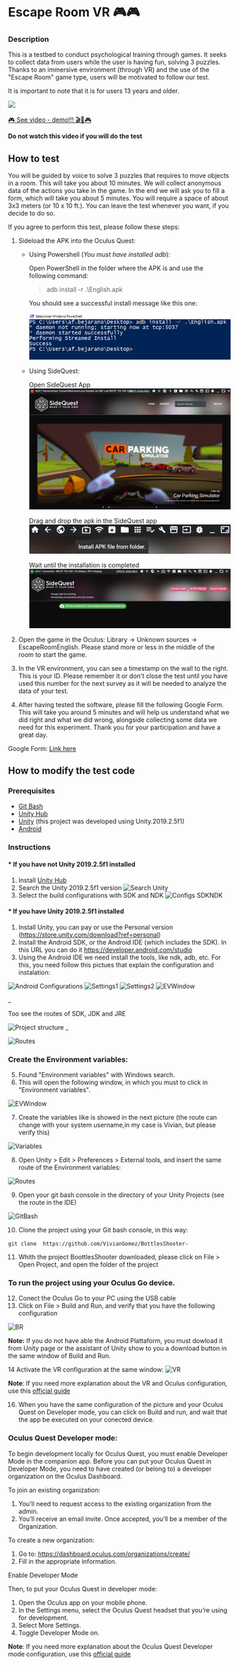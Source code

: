 # Escape Room VR 🎮🎮

### Description

This is a testbed to conduct psychological training through games. It seeks to collect data from users while the user is having fun, solving 3 puzzles. Thanks to an immersive environment (through VR) and the use of the "Escape Room" game type, users will be motivated to follow our test.

It is important to note that it is for users 13 years and older.


![](https://raw.githubusercontent.com/VivianGomez/BottlesShooter-/master/Tutorial/demo.png)


[🎮 See video - demo!!! 🎬🎥🎮](https://youtu.be/mbAbzxoia-Y)

**Do not watch this video if you will do the test**


## How to test

You will be guided by voice to solve 3 puzzles that requires to move objects in a room. This will take you about 10 minutes. We will collect anonymous data of the actions you take in the game. In the end we will ask you to fill a form, which will take you about 5 minutes. You will require a space of about 3x3 meters (or 10 x 10 ft.). You can leave the test whenever you want, if you decide to do so.

If you agree to perform this test, please follow these steps:

1. Sideload the APK into the Oculus Quest:
   * Using Powershell (_You must have installed adb_):
   
      Open PowerShell in the folder where the APK is and use the following command:
      
      > adb install -r .\English.apk
      
      You should see a successful install message like this one:
      
      ![](/Docs/ps.png)
   * Using SideQuest:
      
      Open SideQuest App
      ![](/Docs/sidequest1.png)
      
      Drag and drop the apk in the SideQuest app
      ![](/Docs/sidequest2.png)
      
      Wait until the installation is completed
      ![](/Docs/sidequest3.png)
      
2. Open the game in the Oculus: Library -> Unknown sources -> EscapeRoomEnglish. Please stand more or less in the middle of the room to start the game.

3. In the VR environment, you can see a timestamp on the wall to the right. This is your ID. Please remember it or don't close the test until you have used this number for the next survey as it will be needed to analyze the data of your test.

4. After having tested the software, please fill the following Google Form. This will take you around 5 minutes and will help us understand what we did right and what we did wrong, alongside collecting some data we need for this experiment. Thank you for your participation and have a great day.

Google Form: [Link here](https://forms.gle/ahx28H3LDYGFm18h7)

## How to modify the test code

### Prerequisites

- [Git Bash](https://git-scm.com/downloads)
- [Unity Hub](https://unity3d.com/es/get-unity/download)
- [Unity](https://unity3d.com/es) (this project was developed using Unity.2019.2.5f1)
- [Android](https://developer.android.com/studio)

### Instructions

#### * If you have not Unity 2019.2.5f1 installed 

1. Install [Unity Hub](https://unity3d.com/es/get-unity/download)
2. Search the Unity 2019.2.5f1 version
![Search Unity](https://raw.githubusercontent.com/VivianGomez/BottlesShooter-/master/Tutorial/unityHubvers201925.PNG)
3. Select the build configurations with SDK and NDK
![Configs SDKNDK](https://raw.githubusercontent.com/VivianGomez/BottlesShooter-/master/Tutorial/installUnitySDKNDK.PNG)

#### * If you have Unity 2019.2.5f1 installed 

1. Install Unity, you can pay or use the Personal version (https://store.unity.com/download?ref=personal)
2. Install the Android SDK, or  the Android IDE (which includes the SDK). In this URL you can do it https://developer.android.com/studio
3. Using the Android IDE we need install the tools, like ndk, adb, etc. For this, you need follow this pictues that explain the configuration and instalation:

![Android Configurations](https://raw.githubusercontent.com/VivianGomez/BottlesShooter-/master/Tutorial/0.PNG)
![Settings1](https://raw.githubusercontent.com/VivianGomez/BottlesShooter-/master/Tutorial/sett1.PNG)
![Settings2](https://raw.githubusercontent.com/VivianGomez/BottlesShooter-/master/Tutorial/sett2.PNG)
![EVWindow](https://raw.githubusercontent.com/VivianGomez/BottlesShooter-/master/Tutorial/finallsett.PNG)

_

Too see the routes of SDK, JDK and JRE

![Project structure](https://raw.githubusercontent.com/VivianGomez/BottlesShooter-/master/Tutorial/1.PNG)
_

![Routes](https://raw.githubusercontent.com/VivianGomez/BottlesShooter-/master/Tutorial/2.PNG)


### Create the Environment variables:
5. Found "Environment variables" with Windows search.
6. This will open the following window, in which you must to click in "Environment variables".

![EVWindow](https://raw.githubusercontent.com/VivianGomez/BottlesShooter-/master/Tutorial/search.PNG)

7. Create the variables like is showed in the next picture (the route can change with your system username,in my case is Vivian, but please verify this)

![Variables](https://raw.githubusercontent.com/VivianGomez/BottlesShooter-/master/Tutorial/variables.PNG)

8. Open Unity > Edit > Preferences > External tools, and insert the same route of the Environment variables:

![Routes](https://raw.githubusercontent.com/VivianGomez/BottlesShooter-/master/Tutorial/5.PNG)

9. Open your git bash console in the directory of your Unity Projects (see the route in the IDE)

![GitBash](https://raw.githubusercontent.com/VivianGomez/BottlesShooter-/master/gibash.PNG)

10. Clone the project using your Git bash console, in this way:
```
git clone  https://github.com/VivianGomez/BottlesShooter-
```
11. Whith the project BoottlesShooter downloaded, please click on File > Open Project, and open the folder of the project

### To run  the project using your Oculus Go device.
12. Conect the Oculus Go to your PC using the USB cable
13. Click on File > Build and Run, and verify that you have the following configuration

![BR](https://raw.githubusercontent.com/VivianGomez/BottlesShooter-/master/Tutorial/buildandRun.PNG)

**Note:** If you do not have able the Android Plattaform, you must dowload it from Unity page or the assistant of Unity show to you a download button in the same window of Build and Run.

14 Activate the VR configuration at the same window:
![VR](https://raw.githubusercontent.com/VivianGomez/BottlesShooter-/master/Tutorial/VR.PNG)

**Note**: If you need more explanation about the VR and Oculus configuration, use this [official guide](https://developer.oculus.com/documentation/unity/latest/concepts/book-unity-gsg/)

16. When you have the same configuration of the picture and your Oculus Quest on Developer mode, you can click on Build and run, and wait that the app be executed on your conected device.


### Oculus Quest Developer mode:

To begin development locally for Oculus Quest, you must enable Developer Mode in the companion app. Before you can put your Oculus Quest in Developer Mode, you need to have created (or belong to) a developer organization on the Oculus Dashboard.

To join an existing organization:

1. You’ll need to request access to the existing organization from the admin.
2. You’ll receive an email invite. Once accepted, you’ll be a member of the Organization.

To create a new organization:

1. Go to: https://dashboard.oculus.com/organizations/create/
2. Fill in the appropriate information.

Enable Developer Mode

Then, to put your Oculus Quest in developer mode:

   1. Open the Oculus app on your mobile phone.
   2. In the Settings menu, select the Oculus Quest headset that you’re using for development.
   3. Select More Settings.
   4. Toggle Developer Mode on.
   
**Note**: If you need more explanation about the Oculus Quest Developer mode configuration, use this [official guide](https://developer.oculus.com/documentation/quest/latest/concepts/mobile-device-setup-quest/)



